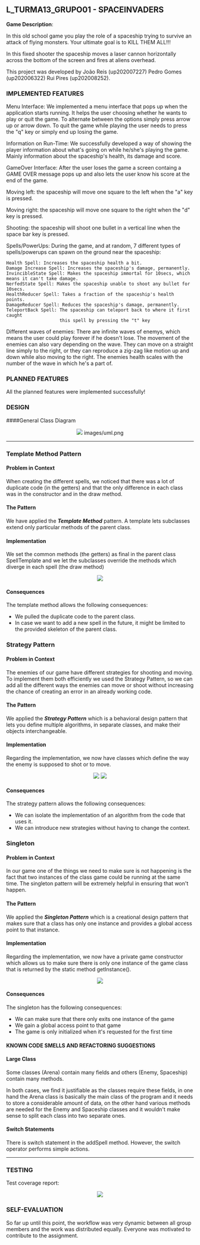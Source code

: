 

## L_TURMA13_GRUPO01 - SPACEINVADERS

**Game Description**:

In this old school game you play the role of a spaceship trying to survive an attack of flying monsters. Your ultimate goal is to KILL THEM ALL!!!  

In this fixed shooter the spaceship moves a laser cannon horizontally across the bottom of the screen and fires at aliens overhead. 

This project was developed by João Reis (up202007227) Pedro Gomes (up202006322) Rui Pires (up202008252).

### IMPLEMENTED FEATURES
Menu Interface: We implemented a menu interface that pops up when the application starts running.
It helps the user choosing whether he wants to play or quit the game. To alternate between the options simply press arrow up or arrow down. To quit the game while playing the user needs to press the "q" key or simply end up losing the game.

Information on Run-Time: We successfully developed a way of showing the player information about what's going on while he/she's playing the game. Mainly information about the spaceship's health, its damage and score.

GameOver Interface: After the user loses the game a screen containg a GAME OVER message pops up and also lets the user know his score at the end of the game.

Moving left: the spaceship will move one square to the left when the "a"  key is pressed.

Moving right: the spaceship will move one square to the right when the "d"  key is pressed.

Shooting: the spaceship will shoot one bullet in a vertical line when the space bar key is pressed.

Spells/PowerUps: During the game, and at random, 7 different types of spells/powerups can spawn on the ground near the spaceship:

	Health Spell: Increases the spaceship health a bit.
	Damage Increase Spell: Increases the spaceship's damage, permanently.
	InvincibleState Spell: Makes the spaceship immortal for 10secs, which means it can't take damage.
	NerfedState Spell: Makes the spaceship unable to shoot any bullet for 10secs.
	HealthReducer Spell: Takes a fraction of the spaceship's health points.
	DamageReducer Spell: Reduces the spaceship's damage, permanently.
    TeleportBack Spell: The spaceship can teleport back to where it first caught 
                        this spell by pressing the "t" key
	
Different waves of enemies: There are infinite waves of enemys, which means the user could play forever if he doesn't lose. The movement of the enemies can also vary depending on the wave. They can move on a straight line simply to the right, or they can reproduce a zig-zag like motion up and down while also moving to the right. The enemies health scales with the number of the wave in which he's a part of. 
	
	
### PLANNED FEATURES

All the planned features were implemented successfully!



### DESIGN

####General Class Diagram 

<p align="center" justify="center">
  <img src="images/uml.png"/>
images/uml.png
</p>

------

### Template Method Pattern

#### **Problem in Context**

When creating the different spells, we noticed that there was a lot of duplicate code (in the getters) and that the only difference in each class was in the constructor and in the draw method.

#### **The Pattern**
We have applied the **_Template Method_** pattern. A template lets subclasses extend only particular methods of the parent class.


#### **Implementation**
We set the common methods (the getters) as final in the parent class SpellTemplate and we let the subclasses override the methods which diverge in each spell (the draw method)

<p align="center" justify="center">
  <img src="images/spell_template.png"/>
</p>

#### **Consequences**

The template method allows the following consequences:
- We pulled the duplicate code to the parent class.
- In case we want to add a new spell in the future,
it might be limited to the provided skeleton of the parent class.

### Strategy Pattern

#### **Problem in Context**

The enemies of our game have different strategies for shooting and moving.
To implement them both efficiently we used the Strategy Pattern, so we can add all the different ways the enemies can move or shoot without increasing the chance of creating an error in an already working code.

#### **The Pattern**
We applied the **_Strategy Pattern_** which is a behavioral design pattern that lets you define multiple algorithms, in separate classes, and make their objects interchangeable.

#### **Implementation**
Regarding the implementation, we now have classes which define the way the enemy is supposed to shot or to move.

<p align="center" justify="center">
  <img src="images/movement_strategy.png"/>
  <img src="images/shooting_strategy.png"/>
</p>

#### **Consequences**
The strategy pattern allows the following consequences:
- We can isolate the implementation of an algorithm from the code that uses it.
- We can introduce new strategies without having to change the context.

### Singleton

#### **Problem in Context**

In our game one of the things we need to make sure is not happening is the fact that two instances of the class game could be running at the same time.
The singleton pattern will be extremely helpful in ensuring that won't happen.

#### **The Pattern**
We applied the **_Singleton Pattern_** which is a creational design pattern that makes sure that a class has only one instance and provides a global access point to that instance.

#### **Implementation**
Regarding the implementation, we now have a private game constructor which allows us to make sure there is only one instance of the game class that is returned by the static method getInstance().
<p align="center" justify="center">
  <img src="images/singleton.png"/>

</p>

#### **Consequences**

The singleton has the following consequences:
- We can make sure that there only exits one instance of the game
- We gain a global access point to that game
- The game is only initialized when it's requested for the first time

#### KNOWN CODE SMELLS AND REFACTORING SUGGESTIONS

#### **Large Class**
Some classes (Arena) contain many fields and others (Enemy, Spaceship) contain many methods.

In both cases, we find it justifiable as the classes require these fields, in one hand the Arena class is basically the main class of the program and it needs to store a considerable amount of data, on the other hand various methods are needed for the Enemy and Spaceship classes and it wouldn't make sense to split each class into two separate ones.

#### **Switch Statements**
There is switch statement in the addSpell method. However, the switch operator performs simple actions.

------

### TESTING
Test coverage report:
<p align="center" justify="center">
  <img src="images/coverage.png"/>
</p>

### SELF-EVALUATION
So far up until this point, the workflow was very dynamic between all group members and the work was distributed equally. Everyone was motivated to contribute to the assignment.



